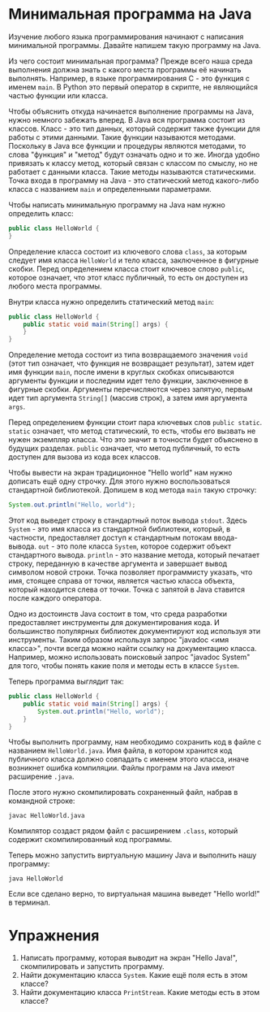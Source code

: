 # Минимальная программа на Java

Изучение любого языка программирования начинают с написания минимальной
программы. Давайте напишем такую программу на Java.
 
Из чего состоит минимальная программа? Прежде всего наша среда выполнения
должна знать с какого места программы её начинать выполнять. Например, в языке
программирования C - это функция с именем `main`. В Python это первый оператор
в скрипте, не являющийся частью функции или класса.

Чтобы объяснить откуда начинается выполнение программы на Java, нужно немного
забежать вперед. В Java вся программа состоит из классов. Класс - это тип
данных, который содержит также функции для работы с этими данными. Такие
функции называются методами. Поскольку в Java все функции и процедуры являются
методами, то слова "функция" и "метод" будут означать одно и то же. Иногда
удобно привязать к классу метод, который связан с классом по смыслу, но не
работает с данными класса. Такие методы называются статическими.  Точка входа в
программу на Java - это статический метод какого-либо класса с названием `main`
и определенными параметрами.

Чтобы написать минимальную программу на Java нам нужно определить класс:
```java
public class HelloWorld {
}
```
Определение класса состоит из ключевого слова `class`, за которым следует имя
класса `HelloWorld` и тело класса, заключенное в фигурные скобки. Перед
определением класса стоит ключевое слово `public`, которое означает, что этот
класс публичный, то есть он доступен из любого места программы.

Внутри класса нужно определить статический метод `main`:
```java
public class HelloWorld {
    public static void main(String[] args) {
    }
}
```

Определение метода состоит из типа возвращаемого значения `void` (этот тип
означает, что функция не возвращает результат), затем идет имя функции `main`,
после имени в круглых скобках описываются аргументы функции и последним
идет тело функции, заключенное в фигурные скобки. Аргументы перечисляются через
запятую, первым идет тип аргумента `String[]` (массив строк), а затем имя
аргумента `args`.

Перед определением функции стоит пара ключевых слов `public static`. `static`
означает, что метод статический, то есть, чтобы его вызвать не нужен экземпляр
класса. Что это значит в точности будет объяснено в будущих разделах. `public`
означает, что метод публичный, то есть доступен для вызова из кода всех
классов.

Чтобы вывести на экран традиционное "Hello world" нам нужно дописать ещё одну
строчку. Для этого нужно воспользоваться стандартной библиотекой. Допишем в код
метода `main` такую строчку:
```java
System.out.println("Hello, world");
```

Этот код выведет строку в стандартный поток вывода `stdout`. Здесь `System` -
это имя класса из стандартной библиотеки, который, в частности, предоставляет
доступ к стандартным потокам ввода-вывода. `out` - это поле класса `System`,
которое содержит объект стандартного вывода. `println` - это название метода,
который печатает строку, переданную в качестве аргумента и завершает вывод
символом новой строки. Точка позволяет программисту указать, что имя, стоящее
справа от точки, является частью класса объекта, который находится слева от
точки. Точка с запятой в Java ставится после каждого оператора.

Одно из достоинств Java состоит в том, что среда разработки предоставляет
инструменты для документирования кода. И большинство популярных библиотек
документируют код используя эти инструменты. Таким образом используя запрос
"javadoc <имя класса>", почти всегда можно найти ссылку на документацию класса.
Например, можно использовать поисковый запрос "javadoc System" для того, чтобы
понять какие поля и методы есть в классе `System`.

Теперь программа выглядит так:
```java
public class HelloWorld {
    public static void main(String[] args) {
        System.out.println("Hello, world");
    }
}
```
Чтобы выполнить программу, нам необходимо сохранить код в файле с названием
`HelloWorld.java`. Имя файла, в котором хранится код публичного класса должно
совпадать с именем этого класса, иначе возникнет ошибка компиляции. Файлы
программ на Java имеют расширение `.java`.

После этого нужно скомпилировать сохраненный файл, набрав в командной строке:
```
javac HelloWorld.java
```
Компилятор создаст рядом файл с расширением `.class`, который содержит
скомпилированный код программы.

Теперь можно запустить виртуальную машину Java и выполнить нашу программу:
```
java HelloWorld
```
Если все сделано верно, то виртуальная машина выведет "Hello world!" в
терминал.

# Упражнения

1. Написать программу, которая выводит на экран "Hello Java!", скомпилировать
   и запустить программу.
2. Найти документацию класса `System`. Какие ещё поля есть в этом классе?
3. Найти документацию класса `PrintStream`. Какие методы есть в этом классе?
